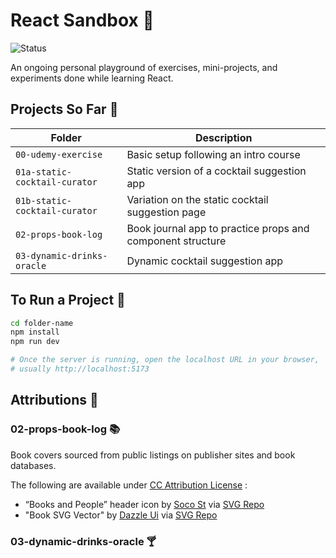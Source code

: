 # React Sandbox 🧪

![Status](https://img.shields.io/badge/status-in--development-yellow)

An ongoing personal playground of exercises, mini-projects, and experiments
done while
learning React.

## Projects So Far 📌

| Folder                        | Description                                                |
|-------------------------------|------------------------------------------------------------|
| `00-udemy-exercise`           | Basic setup following an intro course                      |
| `01a-static-cocktail-curator` | Static version of a cocktail suggestion app                |
| `01b-static-cocktail-curator` | Variation on the static cocktail suggestion page           |
| `02-props-book-log`           | Book journal app to practice props and component structure |
| `03-dynamic-drinks-oracle`    | Dynamic cocktail suggestion app                            |

## To Run a Project 🚀

```bash
cd folder-name
npm install
npm run dev

# Once the server is running, open the localhost URL in your browser, 
# usually http://localhost:5173
```

## Attributions 🎨

### 02-props-book-log 📚

Book covers sourced from public listings on publisher sites and book databases.

The following are available
under [CC Attribution License](https://creativecommons.org/licenses/by/4.0/) :

- “Books and People” header icon
  by [Soco St](https://soco-st.com/?ref=svgrepo.com)
  via [SVG Repo](https://www.svgrepo.com/)
- "Book SVG Vector"
  by [Dazzle Ui](https://dazzleui.gumroad.com/l/dazzleiconsfree?ref=svgrepo.com)
  via [SVG Repo](https://www.svgrepo.com/)

### 03-dynamic-drinks-oracle 🍸

